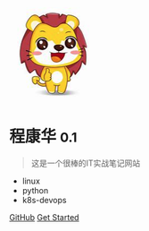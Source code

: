 <!-- _coverpage.md -->

![logo](_media/lion.png)

# 程康华 <small>0.1</small>

> 这是一个很棒的IT实战笔记网站

- linux
- python
- k8s-devops

[GitHub](https://github.com/chengkanghua)
[Get Started](/k8s-note/)
